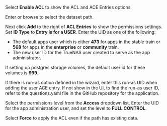 &NewLine;

Select **Enable ACL** to show the ACL and ACE Entries options.

Enter or browse to select the dataset path. 

Next click **Add** to the right of **ACL Entries** to show the permissions settings.
Set **ID Type** to **Entry is for a USER**.
Enter the UID as one of the following:
* The default apps user which is either **473** for apps in the stable train or **568** for apps in the **enterprise** or **community** train.
* The new user ID for the TrueNAS user created to serve as the app administrator.

If setting up postgres storage volumes, the default user id for these volumes is **999**.

If there is run-as option defined in the wizard, enter this run-as UID when adding the user ACE entry.
If not show in the UI, to find the run-as user ID, refer to the questions.yaml file in the GitHub repository for the application.

Select the permissions level from the **Access** dropdown list. Enter the UID for the app administration user, and set the level to **FULL CONTROL**.

Select **Force** to apply the ACL even if the path has existing data.